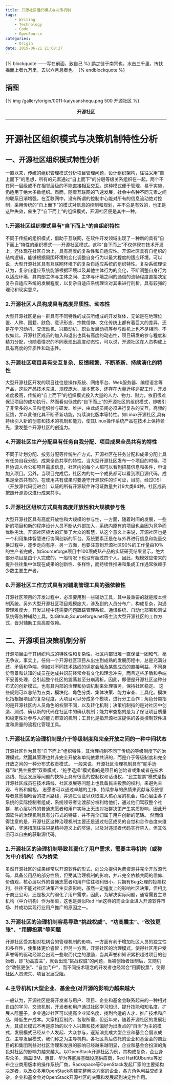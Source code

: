```yaml
---
title: 开源社区组织模式与决策机制
tags: 
	- Writing
	- Technology
	- Code
	- OpenSource
categories:
	- Origin
date: 2019-06-21 21:08:27
---
```


{% blockquote ——写在前面，致自己 %}
鹏之徙于南冥也，水击三千里，抟扶摇而上者九万里，去以六月息者也。
{% endblockquote %}

<!-- more -->

## 插图

{% img /gallery/origin/0011-kaiyuanshequ.png 500 开源社区 %}
<p align="center"><b>开源社区</b></p>

-----

# 开源社区组织模式与决策机制特性分析

## 一、开源社区组织模式特性分析
一直以来，传统的组织管理模式分析项目管理问题，设计组织架构，往往采用“自上而下”的思想，所有的元素通过“自上而下”的分层等级关系组织在一起，两个不在同一层级或不在相邻层级的不能直接相互交互。这种模式便于管理、易于实施，仍适用于绝大多数组织。然而，随着互联网的飞速发展，社会中各种不同元素之间的联系日渐增强，在互联网中，没有所谓的控制中心能对所有的信息流动绝对控制，采用传统的“自上而下”的模式对信息的控制和规划，并不总是有效的，也正是这种失效，催生了“自下而上”的组织模式，开源社区便是其中一种。

### 1.开源社区组织模式具有“自下而上”的自组织特性
不同于传统的组织模式，借助于互联网，在软件开发领域出现了一种新的具有“自下而上”特性的组织模式——开源社区模式。这种“自下而上”不仅体现在技术开发上，还体现在社区自治上，具有高度的复杂性和自适应性。开源社区具有自组织的结构逻辑，能够根据周围环境的变化调整自身行为以最大程度的适应环境，可以说，大型开源社区具有互联网环境下的复杂自适应系统的组织特性。复杂系统理论认为，复杂自适应系统能够根据环境以及其他主体行为的变化，不断调整自身行为以适应环境，其内部主体与主体之间、主体与环境之间的通信的流畅程度直接决定复杂自适应系统的发展程度，以复杂自适应系统理论对其来进行剖析，具有较强的理论和现实意义。

### 2.开源社区人员构成具有高度异质性、动态性
大型开源社区是由一群具有不同特性的成员所组成的开发群体，无论是在地理位置、人种、国籍、肤色、意识形态、宗教信仰、文化传统上都有着巨大的差异，还是在学习动机、交流动机、兴趣动机、职业发展动机等参与动机上也不尽相同。不仅如此，开源社区成员的加入和退出也具有高度的动态性，项目研发的参与程度和精力分配，也随着情况的不同表现出高度动态性，可以说，开源社区在人员构成上具有高度的异质性和动态性。

### 3.开源社区项目具有交互复杂、反馈频繁、不断革新、持续演化的特性
大型开源社区开发的项目往往是操作系统、网络平台、Web服务器、编程语言等产品，这些产品技术先进、规模庞大、版本繁多、还存在大量迁移适配工作，开发难度极高，传统的“自上而下”的组织模式投入大量的人力、物力、财力，依旧很难保证项目的成功执行。然而看似低效的“自下而上”的开源社区的组织模式，却吸引了非常多的人员和组织参与研发、维护，由此成员间必须进行复杂的交互，高频的反馈，并以此催化其不断革新功能，持续演化版本等特性。如Linux开源社区,具有持续引入新的创意和技术的机制和能力，使其Linux操作系统产品在技术上保持领先，激发整个开源社区的创造力。

### 4.开源社区生产分配具有任务自我分配、项目成果全员共有的特性
不同于计划分配、按劳分配等传统生产方式，开源社区在任务分配和成果分配上具有任务自我分配、成果全员共享的特性。当大型开源社区发布一个项目的时候，项目协调人会公布项目需求信息，社区内的每个人都可以看到招募信息和条件，申请加入项目。另外，当项目完成后，社区内的每一个成员都可以看到项目源代码，成果是全员共有的，在使用共有成果时要遵守开源软件的许可证，目前，经过OSI（开放源代码促进会）认证的所有开源软件许可证数量共计9大类84种，社区成员按照开源协议进行成果共享。

### 5.开源社区组织方式具有高度开放性和大规模参与性
大型开源社区具有高度开放性和大规模的参与性，一方面，随着时间的发展，一些新的项目和新的程序设计人员不断从外部加入，系统内原有的项目也会因为竞争而优胜劣汰。开源社区极大的汇集了大众的智慧，从这个意义上来说，开源社区也是一个利用集体智慧进行协同创新的平台。系统要素正是在与外界进行信息和能量交换过程中，逐步走向有序。另一方面，也要注意到开源社区90%的工作量由10%的生产者完成，如Sourceforge项目中100项成熟产品的实证研究结果显示，绝大部分项目是由个人完成的，一般情况下也没有超过四个人。因此，规模效应带来的提升往往集中体现在成果的创新性、多样性，而持续性推进和集成工作通常依赖于少数主要生产者。

### 6.开源社区工作方式具有对辅助管理工具的强依赖性
开源社区项目的开发过程中，必须要用到一些辅助工具，其中最重要的就是版本控制系统。另外大型开源社区项目规模庞大，涉及到的人员分布广，构成复杂，沟通管理难度大，开发过程中还需要问题跟踪管理系统、通讯系统、自动化部署和测试系统等各种辅助工具。如Github,Sourceforge.net等主流大型开源社区的工作方式，皆对辅助工具高度依赖。

## 二、开源项目决策机制分析
开源项目由于其组织构成的特殊性和复杂性，社区内部很难一直保证一团和气，毫无争议。事实上，任何一个开源社区项目从出生到成熟的发展历程中，总是充满分歧、矛盾和争端，例如对不同技术路线的评定会触及某些成员的直接利益，不同身份背景和认知的成员在达成共识前经常会有文化和理念冲突，而且这些矛盾和争端不妥善处理，会引起整个社区的震荡甚至分崩离析。因此，即便是开源社区这种分布式的创新模式，也有其内部的治理和协调机制来处理事务，保持社区稳定。
这些规则可以总结为五类，模块化、角色分类、集体决策、能力审查、工具化。模块化指根据项目的复杂程度，大项目可以分成多个模块，进行分工合作；角色分类指的是开源社区内人员角色的权限不同，以及转化机制；决策机制指的是对社区中创造、测试、确认新的代码在社区中的确认机制；能力审查指的是为了保证项目质量和稳定性对参与人的能力审查的机制；工具化是指开源社区提供的各类控制软件进度和质量的流程化管理工具。

### 1.开源社区的治理机制是介于等级制度和完全开放之间的一种中间状态
开源社区作为具有“自下而上”组织特性，其治理机制不同于传统的等级制度下的治理模式，然而其管理也并非完全开放和单纯依靠共识的，而是介于等级制度和完全开放之间的一种分布式权责模式。
一般来说，开源社区治理机制具有“舵手选择”和“民主投票”双重模式，“舵手选择”模式指的是项目的创始者或集成者在技术路线、社区发展等问题的抉择上具有很高的控制权和话语权，“民主投票”模式是指开源社区成员在技术路线、社区发展等问题上也具备民主投票的权利，来避免主观、专断和偏袒。
志愿者可以通过卓越的工作、持续参与的热情来贡献与系统领导者意愿相吻合的技术路线，并通过认证以获取进入核心层的机会，核心层由各子系统的实际控制者组成，系统领导者让渡部分权利给他们，通过他们驾驭整个社群，核心层以外的普通志愿者和用户实际上无法对社群决策产生实质影响，因此开源软件的治理机制具有分布式的特征，并不完全归属于用户创新的范畴。
然而值得注意的是，开源社区这种治理机制主要还是通过社区成员的自觉和合作态度来维护的，奖惩措施往往只是精神道义上的奖惩，以及对违规者代码实行禁入，但其依旧可以自由的获取源代码。

### 2.开源社区的治理机制导致其弱化了用户需求，需要主导机构（或称为中介机构）作为桥梁
虽然开源社区的成果经常以开源软件的形式，向公众提供免费资源并完全开放源代码，具备公用品的部分性质，但受其治理机制的影响，并非完全依赖共同的信仰、价值观，核心层以外的普通志愿者和用户往往权利很小，只拥有Bug处理的投票权利，往往不能对社区决策产生实质影响，虽然一定程度上的影响社区决策，但相比于商业公司，还是极大的弱化了用户需求，因此，为解决实际问题，通常需要主导机构（中介机构）作为桥梁，这也是类似Red Hat这样的商业企业进入开源软件市场、并成功实现行业用户推广的原因之一。

### 3.开源社区的治理机制容易导致“挑战权威”、“功高震主”、“改弦更张”、“用脚投票”等问题
开源社区受其相对松耦合的管理机制的影响，一方面有利于增加社区人员的独立性和多样性，使集体更价睿智；但另一方面，开源社区的治理模式，使得社区用户受声誉等的驱动经常会出现一些取而代之的激励，当其声誉和知识累积超过项目的创始者，即“功高震主”，就会出现“挑战权威”的问题，当被创始者压制后，又随机会“改弦更张”、“自立门户”，而不同技术理念的开发者也经常会“用脚投票”，使得社区人员流失、项目发展受阻。

### 4.主导机构(大型企业、基金会)对开源的影响力越来越大
一般认为，开源社区是将开发者与用户、项目、企业和基金会联系起来的一种相对自由的学习、交流机制，开发者和用户通过社区学习知识、提升技能和知名度、扩展人际圈子，企业通过社区可以提高企业知名度、找到合适的人才、推广技术和产品、降低生产成本。大家相互制约、各取所需，但近年来，随着开源社区的发展壮大，其成长模式不再是原始的以个人兴趣和技术偏好为出发点的“自治”为主的模式，发展模式已经从个人发起、大众参与，逐渐演变成大型企业和基金会倡议成立、主导发展模式，我们称之为主导机构。各社区背后依托的企业和基金会的商业目的和集团利益对社区治理和发展的影响已经越来越明显，企业和基金会扮演的角色对社区的影响力越来越大。以OpenStack开源社区为例，其构成复杂，企业身影众多，涵盖IBM、惠普、华为等底层基础设施供应商，Red Hat和Ubuntu等发布企业商用版本的操作系统厂商，Rackspace等OpenStack发起厂家的主要架构决定者，以及众多用OpenStack构建完整解决方案的企业，各方角色利益交织复杂，企业和基金会对OpenStack开源社区的决策和发展起到决定性作用。

